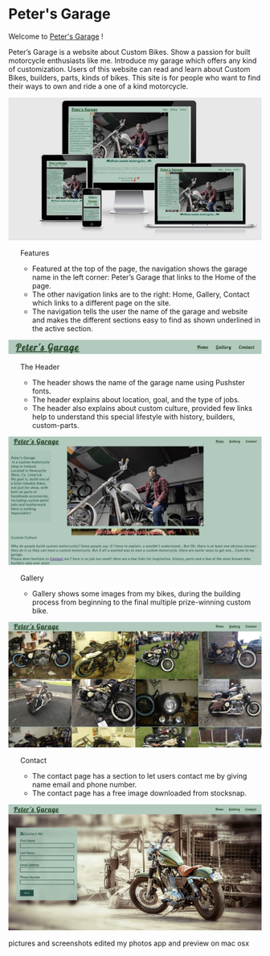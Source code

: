 # Peter's Garage
Welcome to [Peter's Garage](https://peterszabo79.github.io/project-no1/) !

Peter’s Garage is a website about Custom Bikes. Show a passion for built motorcycle enthusiasts like me.
Introduce my garage which offers any kind of customization.
Users of this website can read and learn about Custom Bikes, builders, parts, kinds of bikes.
This site is for people who want to find their ways to own and ride a one of a kind motorcycle.

<img src="assets/images/petersgaragescrshot.jpeg" alt="scrshot">

<ul>Features

<ul>
<li>Featured at the top of the page, the navigation shows the garage name in the left corner: Peter’s Garage that links to the Home of the page.</li>
<li>The other navigation links are to the right: Home, Gallery, Contact which links to a different page on the site.</li>
<li>The navigation tells the user the name of the garage and website and makes the different sections easy to find as shown underlined in the active section.</li>
</ul></ul>

<img src="assets/images/navbar.jpeg" alt="navbar"></ul>
<ul>The Header
<ul>
<li>The header shows the name of the garage name using Pushster fonts.</li>
<li>The header explains about location, goal, and the type of jobs.</li>
<li>The header also explains about custom culture, provided few links help to understand this special lifestyle with history, builders, custom-parts.</li>
</ul></ul>

<img src="assets/images/ScreenshotHeader).jpeg" alt="navbar">

<ul>Gallery<ul>
<li>Gallery shows some images from my bikes, during the building process from beginning to the final multiple prize-winning custom bike.
</li></ul></ul>

<img src="assets/images/screenshotgallery.jpeg" alt="navbar">

<ul>Contact<ul>
<li>The contact page has a section to let users contact me by giving name email and phone number.</li>
<li>The contact page has  a free image downloaded from stocksnap.
</li>
</ul></ul>

<img src="assets/images/screenshotcontact.jpeg" alt="navbar">






 

pictures and screenshots edited my photos app and preview on mac osx







